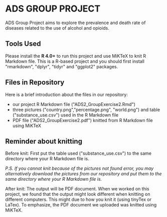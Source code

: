 # ADS GROUP PROJECT

ADS Group Project aims to explore the prevalence and death rate of diseases related to the use of alcohol and opioids.

## Tools Used

Please install the **R 4.0+** to run this project and use MiKTeX to knit R Markdown file. This is a R-based project and you should first install "rmarkdown", "dplyr", "tidyr" and "ggplot2" packages.

## Files in Repository

Here is a brief introduction about the files in our repository:

- our project R Markdown file ("ADS2_GroupExercise2.Rmd")
- three pictures ("country.png","percentage.png", "world.png") and table ("substance_use.csv") used in the R Markdown file
- PDF file ("ADS2_GroupExercise2.pdf") knitted from R Markdown file using MiKTeX

## Reminder about knitting

Before knit: First put the table used ("substance_use.csv") to the same directory where your R Markdown file is.  

*P.S. If you cannot knit because of the pictures not found error, you may alternatively download the pictures from our repository and put them to the same directory where your R Markdown file is.*

After knit: The output will be PDF document. When we worked on this project, we found that the output might look different when knitting on different computers. This might due to how you knit it (using tinyTex or LaTex). To emphasize, the PDF document we uploaded was knitted using MiKTeX.

